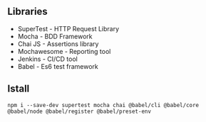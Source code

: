 ## Libraries

* SuperTest - HTTP Request Library
* Mocha - BDD Framework
* Chai JS - Assertions library
* Mochawesome - Reporting tool
* Jenkins - CI/CD tool
* Babel - Es6 test framework

## Istall
``
npm i --save-dev supertest mocha chai @babel/cli @babel/core @babel/node @babel/register @babel/preset-env
``
